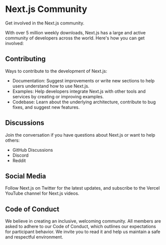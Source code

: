 # Next.js Community

Get involved in the Next.js community.

With over 5 million weekly downloads, Next.js has a large and active community of developers across the world. Here's how you can get involved:

## Contributing

Ways to contribute to the development of Next.js:

- Documentation: Suggest improvements or write new sections to help users understand how to use Next.js.
- Examples: Help developers integrate Next.js with other tools and services by creating or improving examples.
- Codebase: Learn about the underlying architecture, contribute to bug fixes, and suggest new features.

## Discussions

Join the conversation if you have questions about Next.js or want to help others:

- GitHub Discussions
- Discord
- Reddit

## Social Media

Follow Next.js on Twitter for the latest updates, and subscribe to the Vercel YouTube channel for Next.js videos.

## Code of Conduct

We believe in creating an inclusive, welcoming community. All members are asked to adhere to our Code of Conduct, which outlines our expectations for participant behavior. We invite you to read it and help us maintain a safe and respectful environment.